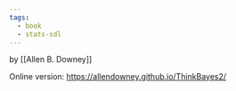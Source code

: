 ```yaml
---
tags:
  - book
  - stats-sdl
---
```

by [[Allen B. Downey]]

Online version: https://allendowney.github.io/ThinkBayes2/